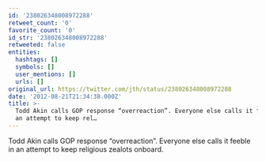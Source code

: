 ```yaml
---
id: '238026348008972288'
retweet_count: '0'
favorite_count: '0'
id_str: '238026348008972288'
retweeted: false
entities:
  hashtags: []
  symbols: []
  user_mentions: []
  urls: []
original_url: https://twitter.com/jth/status/238026348008972288
date: '2012-08-21T21:34:38.000Z'
title: >-
  Todd Akin calls GOP response “overreaction”. Everyone else calls it feeble in
  an attempt to keep rel…
---
```


Todd Akin calls GOP response “overreaction”. Everyone else calls it feeble in an attempt to keep religious zealots onboard.